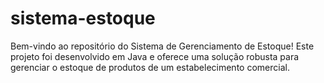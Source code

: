 # sistema-estoque
Bem-vindo ao repositório do Sistema de Gerenciamento de Estoque! Este projeto foi desenvolvido em Java e oferece uma solução robusta para gerenciar o estoque de produtos de um estabelecimento comercial.
